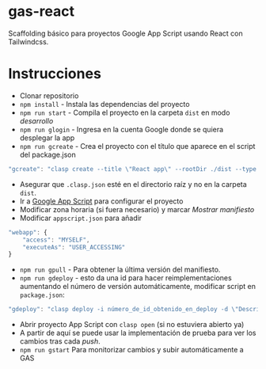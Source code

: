 # gas-react
Scaffolding básico para proyectos Google App Script usando React con Tailwindcss. 

# Instrucciones
* Clonar repositorio
* `npm install` - Instala las dependencias del proyecto
* `npm run start` - Compila el proyecto en la carpeta `dist` en modo _desarrollo_
* `npm run glogin` - Ingresa en la cuenta Google donde se quiera desplegar la app
* `npm run gcreate` - Crea el proyecto con el título que aparece en el script del package.json
```js
"gcreate": "clasp create --title \"React app\" --rootDir ./dist --type webapp"
```
* Asegurar que `.clasp.json` esté en el directorio raíz y no en la carpeta `dist`.
* Ir a [Google App Script](https://script.google.com/home) para configurar el proyecto
* Modificar zona horaria (si fuera necesario) y marcar _Mostrar manifiesto_
* Modificar `appscript.json` para añadir
```js
"webapp": {
    "access": "MYSELF",
    "executeAs": "USER_ACCESSING"
}
```
* `npm run gpull` - Para obtener la última versión del manifiesto.
* `npm run gdeploy` - esto da una id para hacer reimplementaciones aumentando el número de versión automáticamente, modificar script en `package.json`:
```js
"gdeploy": "clasp deploy -i número_de_id_obtenido_en_deploy -d \"Descripción para añadir al deploy\" "
```
* Abrir proyecto App Script con `clasp open` (si no estuviera abierto ya)
* A partir de aquí se puede usar la implementación de prueba para ver los cambios tras cada _push_.
* `npm run gstart` Para monitorizar cambios y subir automáticamente a GAS
